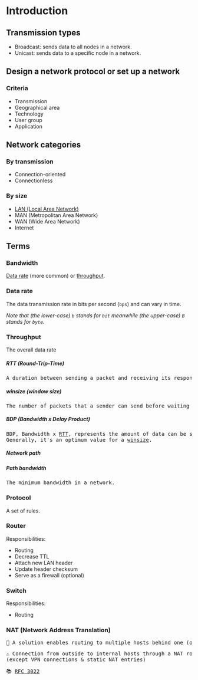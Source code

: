 # Introduction
## Transmission types
- Broadcast: sends data to all nodes in a network.
- Unicast: sends data to a specific node in a network.
## Design a network protocol or set up a network
### Criteria
- Transmission
- Geographical area
- Technology
- User group
- Application
## Network categories
### By transmission
- Connection-oriented
- Connectionless
### By size
- [LAN (Local Area Network)](lan.md)
- MAN (Metropolitan Area Network)
- WAN (Wide Area Network)
- Internet
## Terms
### Bandwidth
[Data rate](#data-rate) (more common) or [throughput](#throughput).
### Data rate
The data transmission rate in bits per second (`bps`) and can vary in time.

*Note that (the lower-case) `b` stands for `bit` meanwhile (the upper-case) `B` stands for `byte`.*
### Throughput
The overall data rate  
##### RTT (Round-Trip-Time)
<pre>
A duration between sending a packet and receiving its response.
</pre>
##### winsize (window size)
<pre>
The number of packets that a sender can send before waiting for an ACK.
</pre>
##### BDP (Bandwidth x Delay Product)
<pre>
BDP, Bandwidth x <a href="#RTT-(Round-Trip-Time)">RTT</a>, represents the amount of data can be sent before receiving the first response.
Generally, it's an optimum value for a <a href="#winsize-(window-size)">winsize</a>.
</pre>
##### Network path
##### Path bandwidth
<pre>
The minimum bandwidth in a network.
</pre>
### Protocol
A set of rules.
### Router
Responsibilities:
- Routing
- Decrease TTL
- Attach new LAN header
- Update header checksum
- Serve as a firewall (optional)
### Switch
Responsibilities:
- Routing
### NAT (Network Address Translation)
<pre>📖 A solution enables routing to multiple hosts behind one (or a few) IPv4 addresses.</pre>
<pre>⚠️ Connection from outside to internal hosts through a NAT router is forbidden. 
(except VPN connections & static NAT entries)</pre>
<pre>📚 <a href="https://datatracker.ietf.org/doc/html/rfc3022.html" target="_blank">RFC 3022</a></pre>
